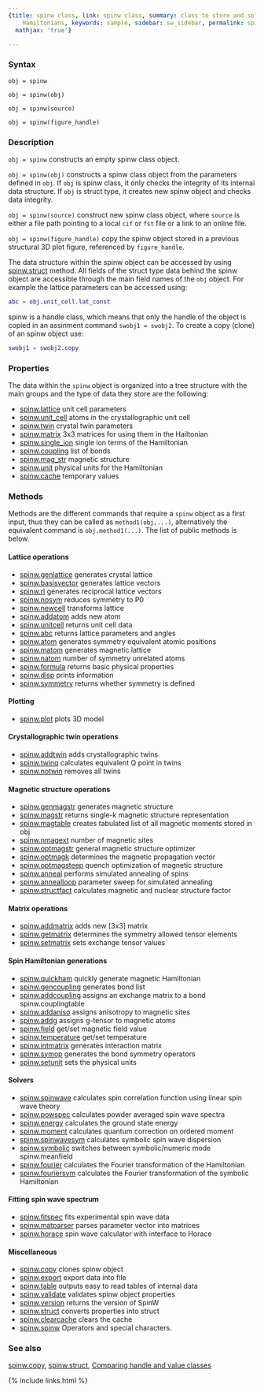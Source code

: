 ```yaml
---
{title: spinw class, link: spinw class, summary: class to store and solve magnetic
    Hamiltonians, keywords: sample, sidebar: sw_sidebar, permalink: spinw, folder: spinw,
  mathjax: 'true'}

---
```

 
### Syntax
 
`obj = spinw`
 
`obj = spinw(obj)`
 
`obj = spinw(source)`
 
`obj = spinw(figure_handle)`
 
### Description
 
`obj = spinw` constructs an empty spinw class object.
 
`obj = spinw(obj)` constructs a spinw class object from the
parameters defined in `obj`. If `obj` is spinw class, it only checks
the integrity of its internal data structure. If `obj` is struct
type, it creates new spinw object and checks data integrity.
 
`obj = spinw(source)` construct new spinw class object, where
`source` is either a file path pointing to a local `cif` or `fst`
file or a link to an online file.
 
`obj = spinw(figure_handle)` copy the spinw object stored in a
previous structural 3D plot figure, referenced by `figure_handle`.
 
 
The data structure within the spinw object can be accessed by using
[spinw.struct](spinw_struct) method. All fields of the struct type data behind the
spinw object are accessible through the main field names of the `obj`
object. For example the lattice parameters can be accessed using:
 
```matlab
abc = obj.unit_cell.lat_const
```
 
spinw is a handle class, which means that only the handle of the
object is copied in an assinment command `swobj1 = swobj2`. To create
a copy (clone) of an spinw object use:
 
```matlab
swobj1 = swobj2.copy
```
 
### Properties
 
The data within the `spinw` object is organized into a tree structure
with the main groups and the type of data they store are the
following:
 
* [spinw.lattice](spinw_lattice) unit cell parameters
* [spinw.unit_cell](spinw_unit_cell) atoms in the crystallographic unit cell
* [spinw.twin](spinw_twin) crystal twin parameters
* [spinw.matrix](spinw_matrix) 3x3 matrices for using them in the Hailtonian
* [spinw.single_ion](spinw_single_ion) single ion terms of the Hamiltonian
* [spinw.coupling](spinw_coupling) list of bonds
* [spinw.mag_str](spinw_mag_str) magnetic structure
* [spinw.unit](spinw_unit) physical units for the Hamiltonian
* [spinw.cache](spinw_cache) temporary values
 
### Methods
 
Methods are the different commands that require a `spinw` object as a
first input, thus they can be called as `method1(obj,...)`,
alternatively the equivalent command is `obj.method1(...)`. The list
of public methods is below.
 
#### Lattice operations
 
* [spinw.genlattice](spinw_genlattice) generates crystal lattice
* [spinw.basisvector](spinw_basisvector) generates lattice vectors
* [spinw.rl](spinw_rl) generates reciprocal lattice vectors
* [spinw.nosym](spinw_nosym) reduces symmetry to P0
* [spinw.newcell](spinw_newcell) transforms lattice
* [spinw.addatom](spinw_addatom) adds new atom
* [spinw.unitcell](spinw_unitcell) returns unit cell data
* [spinw.abc](spinw_abc) returns lattice parameters and angles
* [spinw.atom](spinw_atom) generates symmetry equivalent atomic positions
* [spinw.matom](spinw_matom) generates magnetic lattice
* [spinw.natom](spinw_natom) number of symmetry unrelated atoms
* [spinw.formula](spinw_formula) returns basic physical properties
* [spinw.disp](spinw_disp) prints information
* [spinw.symmetry](spinw_symmetry) returns whether symmetry is defined
    
#### Plotting
 
* [spinw.plot](spinw_plot) plots 3D model
 
#### Crystallographic twin operations
 
* [spinw.addtwin](spinw_addtwin) adds crystallographic twins
* [spinw.twinq](spinw_twinq) calculates equivalent Q point in twins
* [spinw.notwin](spinw_notwin) removes all twins
 
#### Magnetic structure operations
 
* [spinw.genmagstr](spinw_genmagstr) generates magnetic structure
* [spinw.magstr](spinw_magstr) returns single-k magnetic structure representation
* [spinw.magtable](spinw_magtable) creates tabulated list of all magnetic moments stored in obj
* [spinw.nmagext](spinw_nmagext) number of magnetic sites
* [spinw.optmagstr](spinw_optmagstr) general magnetic structure optimizer
* [spinw.optmagk](spinw_optmagk) determines the magnetic propagation vector
* [spinw.optmagsteep](spinw_optmagsteep) quench optimization of magnetic structure
* [spinw.anneal](spinw_anneal) performs simulated annealing of spins
* [spinw.annealloop](spinw_annealloop) parameter sweep for simulated annealing
* [spinw.structfact](spinw_structfact) calculates magnetic and nuclear structure factor
    
#### Matrix operations
 
* [spinw.addmatrix](spinw_addmatrix) adds new [3x3] matrix
* [spinw.getmatrix](spinw_getmatrix) determines the symmetry allowed tensor elements
* [spinw.setmatrix](spinw_setmatrix) sets exchange tensor values
    
#### Spin Hamiltonian generations
 
* [spinw.quickham](spinw_quickham) quickly generate magnetic Hamiltonian
* [spinw.gencoupling](spinw_gencoupling) generates bond list
* [spinw.addcoupling](spinw_addcoupling) assigns an exchange matrix to a bond
  spinw.couplingtable
* [spinw.addaniso](spinw_addaniso) assigns anisotropy to magnetic sites
* [spinw.addg](spinw_addg) assigns g-tensor to magnetic atoms
* [spinw.field](spinw_field) get/set magnetic field value
* [spinw.temperature](spinw_temperature) get/set temperature
* [spinw.intmatrix](spinw_intmatrix) generates interaction matrix
* [spinw.symop](spinw_symop) generates the bond symmetry operators
* [spinw.setunit](spinw_setunit) sets the physical units
    
#### Solvers
 
* [spinw.spinwave](spinw_spinwave) calculates spin correlation function using linear spin wave theory
* [spinw.powspec](spinw_powspec) calculates powder averaged spin wave spectra
* [spinw.energy](spinw_energy) calculates the ground state energy
* [spinw.moment](spinw_moment) calculates quantum correction on ordered moment
* [spinw.spinwavesym](spinw_spinwavesym) calculates symbolic spin wave dispersion
* [spinw.symbolic](spinw_symbolic) switches between symbolic/numeric mode
  spinw.meanfield
* [spinw.fourier](spinw_fourier) calculates the Fourier transformation of the Hamiltonian
* [spinw.fouriersym](spinw_fouriersym) calculates the Fourier transformation of the symbolic Hamiltonian
 
#### Fitting spin wave spectrum
 
* [spinw.fitspec](spinw_fitspec) fits experimental spin wave data
* [spinw.matparser](spinw_matparser) parses parameter vector into matrices
* [spinw.horace](spinw_horace) spin wave calculator with interface to Horace
    
#### Miscellaneous
 
* [spinw.copy](spinw_copy) clones spinw object
* [spinw.export](spinw_export) export data into file
* [spinw.table](spinw_table) outputs easy to read tables of internal data
* [spinw.validate](spinw_validate) validates spinw object properties
* [spinw.version](spinw_version) returns the version of SpinW
* [spinw.struct](spinw_struct) converts properties into struct
* [spinw.clearcache](spinw_clearcache) clears the cache
* [spinw.spinw](spinw_spinw) Operators and special characters.
 
### See also
 
[spinw.copy](spinw_copy), [spinw.struct](spinw_struct), [Comparing handle and value classes](https://www.mathworks.com/help/matlab/matlab_oop/comparing-handle-and-value-classes.html)
 

{% include links.html %}
